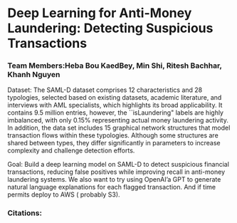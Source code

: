 <h1> Deep Learning for Anti-Money Laundering: Detecting Suspicious Transactions </h1>

<h3>Team Members:Heba Bou KaedBey, Min Shi, Ritesh Bachhar, Khanh Nguyen </h3>

Dataset: The SAML-D dataset comprises 12 characteristics and 28 typologies, selected based on existing datasets, academic literature, and interviews with AML specialists, which highlights its broad applicability. It contains 9.5 million entries, however, the ``isLaundering" labels are highly imbalanced, with only 0.15\% representing actual money laundering activity. In addition, the data set includes 15 graphical network structures that model transaction flows within these typologies. Although some structures are shared between types, they differ significantly in parameters to increase complexity and challenge detection efforts.

Goal: Build a deep learning model on SAML-D to detect suspicious financial transactions, reducing false positives while improving recall in anti-money laundering systems. We also want to try using OpenAI’a GPT to generate natural language explanations for each flagged transaction. And if time permits deploy to AWS ( probably S3).




<h3>Citations:</h3>
